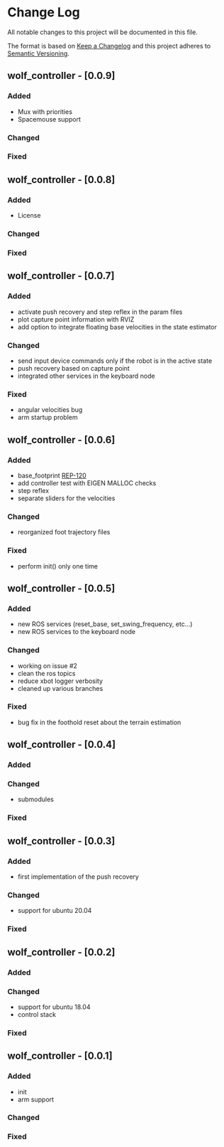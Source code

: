# Change Log
All notable changes to this project will be documented in this file.
 
The format is based on [Keep a Changelog](http://keepachangelog.com/)
and this project adheres to [Semantic Versioning](http://semver.org/).
 
## wolf_controller - [0.0.9]

### Added
- Mux with priorities
- Spacemouse support

### Changed
 
### Fixed

## wolf_controller - [0.0.8]

### Added
- License

### Changed
 
### Fixed

## wolf_controller - [0.0.7]

### Added
- activate push recovery and step reflex in the param files
- plot capture point information with RVIZ
- add option to integrate floating base velocities in the state estimator

### Changed
- send input device commands only if the robot is in the active state
- push recovery based on capture point
- integrated other services in the keyboard node
 
### Fixed
- angular velocities bug
- arm startup problem

## wolf_controller - [0.0.6]

### Added
- base_footprint [REP-120](https://www.ros.org/reps/rep-0120.html#base-footprint)
- add controller test with EIGEN MALLOC checks
- step reflex
- separate sliders for the velocities

### Changed
- reorganized foot trajectory files
 
### Fixed
- perform init() only one time

## wolf_controller - [0.0.5]

### Added
- new ROS services (reset_base, set_swing_frequency, etc...)
- new ROS services to the keyboard node

### Changed
- working on issue #2
- clean the ros topics
- reduce xbot logger verbosity
- cleaned up various branches
 
### Fixed
- bug fix in the foothold reset about the terrain estimation

## wolf_controller - [0.0.4]

### Added

### Changed
- submodules

### Fixed

## wolf_controller - [0.0.3]

### Added
- first implementation of the push recovery

### Changed
- support for ubuntu 20.04

### Fixed

## wolf_controller - [0.0.2]

### Added

### Changed
- support for ubuntu 18.04
- control stack

### Fixed

## wolf_controller - [0.0.1]

### Added
- init
- arm support

### Changed

### Fixed
